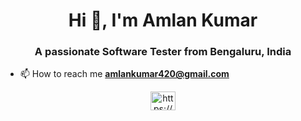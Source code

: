<h1 align="center">Hi 👋, I'm Amlan Kumar</h1>
<h3 align="center">A passionate Software Tester from Bengaluru, India</h3>

- 📫 How to reach me **amlankumar420@gmail.com**


<p align="center">
<a href="https://linkedin.com/in/amlan-kumar-b438626b/" target="blank"><img align="center" src="https://raw.githubusercontent.com/rahuldkjain/github-profile-readme-generator/master/src/images/icons/Social/linked-in-alt.svg" alt="https://www.linkedin.com/in/amlan-kumar-b438626b/" height="30" width="40" /></a>
</p>
